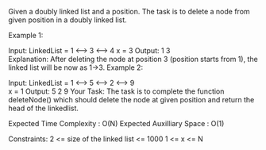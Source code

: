 Given a doubly linked list and a position. The task is to delete a node from given position in a doubly linked list.

Example 1:

Input:
LinkedList = 1 <--> 3 <--> 4 
x = 3
Output: 1 3  
Explanation: After deleting the node at
position 3 (position starts from 1),
the linked list will be now as 1->3.
Example 2:

Input:
LinkedList = 1 <--> 5 <--> 2 <--> 9  
x = 1
Output: 5 2 9
Your Task:
The task is to complete the function deleteNode() which should delete the node at given position and return the head of the linkedlist.

Expected Time Complexity : O(N)
Expected Auxilliary Space : O(1)

Constraints:
2 <= size of the linked list <= 1000
1 <= x <= N

 
